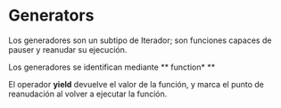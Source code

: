 # Generators

Los generadores son un subtipo de Iterador; son funciones capaces de pauser y reanudar su ejecución.

Los generadores se identifican mediante ** function* **

El operador **yield** devuelve el valor de la función, y marca el punto de reanudación al volver a ejecutar la función.
